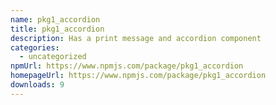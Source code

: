 ```yaml
---
name: pkg1_accordion
title: pkg1_accordion
description: Has a print message and accordion component
categories:
  - uncategorized
npmUrl: https://www.npmjs.com/package/pkg1_accordion
homepageUrl: https://www.npmjs.com/package/pkg1_accordion
downloads: 9
---
```

